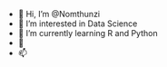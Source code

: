 - 👋 Hi, I’m @Nomthunzi
- 👀 I’m interested in Data Science
- 🌱 I’m currently learning R and Python
- 💞️ 
- 📫 

<!---
Nomthunzi/Nomthunzi is a ✨ special ✨ repository because its `README.md` (this file) appears on your GitHub profile.
You can click the Preview link to take a look at your changes.
--->
